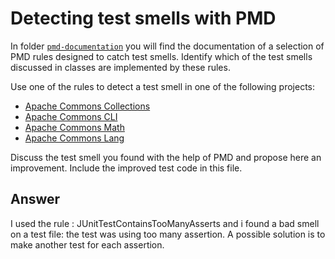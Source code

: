# Detecting test smells with PMD

In folder [`pmd-documentation`](../pmd-documentation) you will find the documentation of a selection of PMD rules designed to catch test smells.
Identify which of the test smells discussed in classes are implemented by these rules.

Use one of the rules to detect a test smell in one of the following projects:

- [Apache Commons Collections](https://github.com/apache/commons-collections)
- [Apache Commons CLI](https://github.com/apache/commons-cli)
- [Apache Commons Math](https://github.com/apache/commons-math)
- [Apache Commons Lang](https://github.com/apache/commons-lang)

Discuss the test smell you found with the help of PMD and propose here an improvement.
Include the improved test code in this file.

## Answer
I used the rule : JUnitTestContainsTooManyAsserts and i found a bad smell on a test file: the test was using too many assertion. A possible solution is to make another test for each assertion.

